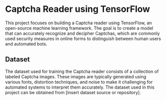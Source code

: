 # Captcha Reader using TensorFlow

This project focuses on building a Captcha reader using TensorFlow, an open-source machine learning framework. The goal is to create a model that can accurately recognize and decipher Captchas, which are commonly used security measures in online forms to distinguish between human users and automated bots.

## Dataset

The dataset used for training the Captcha reader consists of a collection of labeled Captcha images. These images are typically generated using various fonts, distortion techniques, and noise to make it challenging for automated systems to interpret them accurately. The dataset used in this project can be obtained from [insert dataset source or repository].
